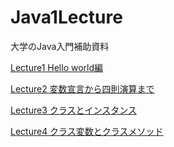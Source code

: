 # Java1Lecture
大学のJava入門補助資料

[Lecture1 Hello world編](https://github.com/yt8492/Java1Lecture/blob/master/lec1/README.md)

[Lecture2 変数宣言から四則演算まで](https://github.com/yt8492/Java1Lecture/tree/master/lec2/README.md)

[Lecture3 クラスとインスタンス](https://github.com/yt8492/Java1Lecture/tree/master/lec3/README.md)

[Lecture4 クラス変数とクラスメソッド](https://github.com/yt8492/Java1Lecture/blob/master/lec4/README.md)

